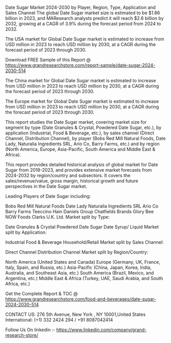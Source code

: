 Date Sugar Market 2024-2030 by Player, Region, Type, Application and Sales Channel
The global Date Sugar market size is estimated to be $1.86 billion in 2023, and MAResearch analysts predict it will reach $2.6 billion by 2032, growing at a CAGR of 3.9% during the forecast period from 2024 to 2032.

The USA market for Global Date Sugar market is estimated to increase from USD million in 2023 to reach USD million by 2030, at a CAGR during the forecast period of 2023 through 2030.

Download FREE Sample of this Report @ https://www.grandresearchstore.com/report-sample/date-sugar-2024-2030-514

The China market for Global Date Sugar market is estimated to increase from USD million in 2023 to reach USD million by 2030, at a CAGR during the forecast period of 2023 through 2030.

The Europe market for Global Date Sugar market is estimated to increase from USD million in 2023 to reach USD million by 2030, at a CAGR during the forecast period of 2023 through 2030.

This report studies the Date Sugar market, covering market size for segment by type (Date Granules & Crystal, Powdered Date Sugar, etc.), by application (Industrial, Food & Beverage, etc.), by sales channel (Direct Channel, Distribution Channel), by player (Bobs Red Mill Natural Foods, Date Lady, Naturalia Ingredients SRL, Ario Co, Barry Farms, etc.) and by region (North America, Europe, Asia-Pacific, South America and Middle East & Africa).

This report provides detailed historical analysis of global market for Date Sugar from 2018-2023, and provides extensive market forecasts from 2024-2032 by region/country and subsectors. It covers the sales/revenue/value, gross margin, historical growth and future perspectives in the Date Sugar market.

Leading Players of Date Sugar including:

Bobs Red Mill Natural Foods
Date Lady
Naturalia Ingredients SRL
Ario Co
Barry Farms
Teeccino
Hain Daniels Group
Chatfields Brands
Glory Bee
NOW Foods
Clarks U.K. Ltd.
Market split by Type:

Date Granules & Crystal
Powdered Date Sugar
Date Syrup/ Liquid
Market split by Application:

Industrial
Food & Beverage
Household/Retail
Market split by Sales Channel:

Direct Channel
Distribution Channel
Market split by Region/Country:

North America (United States and Canada)
Europe (Germany, UK, France, Italy, Spain, and Russia, etc.)
Asia-Pacific (China, Japan, Korea, India, Australia, and Southeast Asia, etc.)
South America (Brazil, Mexico, and Argentina, etc.)
Middle East & Africa (Turkey, UAE, Saudi Arabia, and South Africa, etc.)

Get the Complete Report & TOC @ https://www.grandresearchstore.com/food-and-beverages/date-sugar-2024-2030-514

CONTACT US:
276 5th Avenue, New York , NY 10001,United States
International: (+1) 332 2424 294 / +91 8087042414

Follow Us On linkedin :- https://www.linkedin.com/company/grand-research-store/
